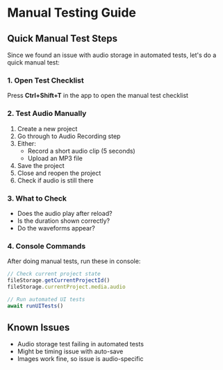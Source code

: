 # Manual Testing Guide

## Quick Manual Test Steps

Since we found an issue with audio storage in automated tests, let's do a quick manual test:

### 1. Open Test Checklist
Press **Ctrl+Shift+T** in the app to open the manual test checklist

### 2. Test Audio Manually
1. Create a new project
2. Go through to Audio Recording step
3. Either:
   - Record a short audio clip (5 seconds)
   - Upload an MP3 file
4. Save the project
5. Close and reopen the project
6. Check if audio is still there

### 3. What to Check
- Does the audio play after reload?
- Is the duration shown correctly?
- Do the waveforms appear?

### 4. Console Commands
After doing manual tests, run these in console:
```javascript
// Check current project state
fileStorage.getCurrentProjectId()
fileStorage.currentProject.media.audio

// Run automated UI tests
await runUITests()
```

## Known Issues
- Audio storage test failing in automated tests
- Might be timing issue with auto-save
- Images work fine, so issue is audio-specific